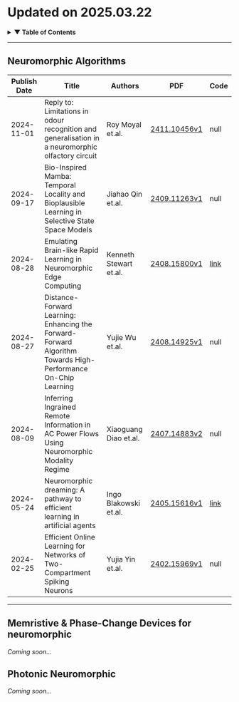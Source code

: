 # Updated on 2025.03.22

<details>
<summary><strong>▼ Table of Contents</strong></summary>

1. [Neuromorphic Algorithms](#neuromorphic-algorithms)  
2. [Memristive & Phase-Change Devices for neuromorphic](#memristive--phase-change-devices-for-neuromorphic)  
3. [Photonic Neuromorphic](#photonic-neuromorphic)  
4. [Quantum Neuromorphic](#neuromorphics---optimization)  
5. [Spintronic Neuromorphic](#neuromorphics---algorithm)  
6. [Neuromorphic Hardware & Chips](#neuromorphics---wireless)

</details>

---

## Neuromorphic Algorithms

| Publish Date | Title | Authors | PDF | Code |
|--------------|-------|---------|-----|------|
| 2024-11-01 | Reply to: Limitations in odour recognition and generalisation in a neuromorphic olfactory circuit | Roy Moyal et.al. | [2411.10456v1](https://arxiv.org/abs/2411.10456v1) | null |
| 2024-09-17 | Bio-Inspired Mamba: Temporal Locality and Bioplausible Learning in Selective State Space Models | Jiahao Qin et.al. | [2409.11263v1](https://arxiv.org/abs/2409.11263v1) | null |
| 2024-08-28 | Emulating Brain-like Rapid Learning in Neuromorphic Edge Computing | Kenneth Stewart et.al. | [2408.15800v1](https://arxiv.org/abs/2408.15800v1) | [link](https://github.com/example/repo) |
| 2024-08-27 | Distance-Forward Learning: Enhancing the Forward-Forward Algorithm Towards High-Performance On-Chip Learning | Yujie Wu et.al. | [2408.14925v1](https://arxiv.org/abs/2408.14925v1) | null |
| 2024-08-09 | Inferring Ingrained Remote Information in AC Power Flows Using Neuromorphic Modality Regime | Xiaoguang Diao et.al. | [2407.14883v2](https://arxiv.org/abs/2407.14883v2) | null |
| 2024-05-24 | Neuromorphic dreaming: A pathway to efficient learning in artificial agents | Ingo Blakowski et.al. | [2405.15616v1](https://arxiv.org/abs/2405.15616v1) | [link](https://github.com/example/repo) |
| 2024-02-25 | Efficient Online Learning for Networks of Two-Compartment Spiking Neurons | Yujia Yin et.al. | [2402.15969v1](https://arxiv.org/abs/2402.15969v1) | null |

---

## Memristive & Phase-Change Devices for neuromorphic
*Coming soon...*

## Photonic Neuromorphic
*Coming soon...*

